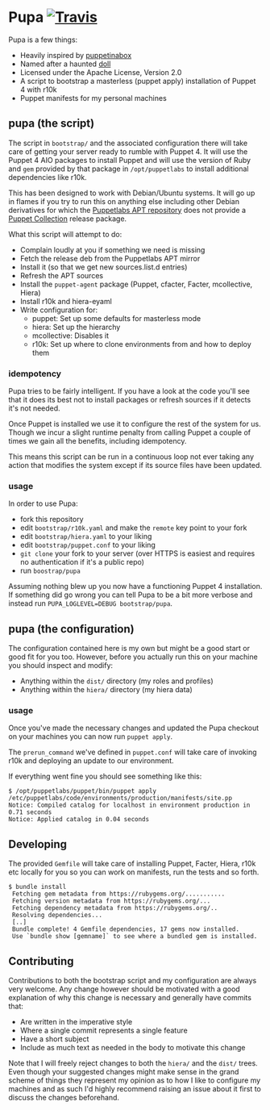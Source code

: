 # Pupa [![Travis](https://img.shields.io/travis/daenney/pupa.svg?style=flat-square)]()

Pupa is a few things:

* Heavily inspired by [puppetinabox](https://github.com/puppetinabox/documentation)
* Named after a haunted [doll](http://www.nightwatchparanormal.com/pupa-the-haunted-doll.html)
* Licensed under the Apache License, Version 2.0
* A script to bootstrap a masterless (puppet apply) installation of Puppet 4
  with r10k
* Puppet manifests for my personal machines

## pupa (the script)

The script in `bootstrap/` and the associated configuration there will take care
of getting your server ready to rumble with Puppet 4. It will use the Puppet 4
AIO packages to install Puppet and will use the version of Ruby and `gem`
provided by that package in `/opt/puppetlabs` to install additional dependencies
like r10k.

This has been designed to work with Debian/Ubuntu systems. It will go up in
flames if you try to run this on anything else including other Debian
derivatives for which the [Puppetlabs APT repository](https://apt.puppetlabs.com)
does not provide a [Puppet Collection](https://puppetlabs.com/blog/welcome-puppet-collections)
release package.

What this script will attempt to do:

* Complain loudly at you if something we need is missing
* Fetch the release deb from the Puppetlabs APT mirror
* Install it (so that we get new sources.list.d entries)
* Refresh the APT sources
* Install the `puppet-agent` package (Puppet, cfacter, Facter, mcollective,
  Hiera)
* Install r10k and hiera-eyaml
* Write configuration for:
  * puppet: Set up some defaults for masterless mode
  * hiera: Set up the hierarchy
  * mcollective: Disables it
  * r10k: Set up where to clone environments from and how to deploy them

### idempotency

Pupa tries to be fairly intelligent. If you have a look at the code you'll see
that it does its best not to install packages or refresh sources if it detects
it's not needed.

Once Puppet is installed we use it to configure the rest of the system for us.
Though we incur a slight runtime penalty from calling Puppet a couple of times
we gain all the benefits, including idempotency.

This means this script can be run in a continuous loop not ever taking any
action that modifies the system except if its source files have been updated.

### usage

In order to use Pupa:

* fork this repository
* edit `bootstrap/r10k.yaml` and make the `remote` key point to your fork
* edit `bootstrap/hiera.yaml` to your liking
* edit `bootstrap/puppet.conf` to your liking
* `git clone` your fork to your server (over HTTPS is easiest and requires no
  authentication if it's a public repo)
* run `boostrap/pupa`

Assuming nothing blew up you now have a functioning Puppet 4 installation. If
something did go wrong you can tell Pupa to be a bit more verbose and instead
run `PUPA_LOGLEVEL=DEBUG bootstrap/pupa`.

## pupa (the configuration)

The configuration contained here is my own but might be a good start or good fit
for you too. However, before you actually run this on your machine you should
inspect and modify:

* Anything within the `dist/` directory (my roles and profiles)
* Anything within the `hiera/` directory (my hiera data)

### usage

Once you've made the necessary changes and updated the Pupa checkout on your
machines you can now run `puppet apply`.

The `prerun_command` we've defined in `puppet.conf` will take care of invoking
r10k and deploying an update to our environment.

If everything went fine you should see something like this:

```
$ /opt/puppetlabs/puppet/bin/puppet apply /etc/puppetlabs/code/environments/production/manifests/site.pp
Notice: Compiled catalog for localhost in environment production in 0.71 seconds
Notice: Applied catalog in 0.04 seconds
```

## Developing

The provided `Gemfile` will take care of installing Puppet, Facter, Hiera, r10k
etc locally for you so you can work on manifests, run the tests and so forth.

```
$ bundle install
 Fetching gem metadata from https://rubygems.org/...........
 Fetching version metadata from https://rubygems.org/...
 Fetching dependency metadata from https://rubygems.org/..
 Resolving dependencies...
 [..]
 Bundle complete! 4 Gemfile dependencies, 17 gems now installed.
 Use `bundle show [gemname]` to see where a bundled gem is installed.
```

## Contributing

Contributions to both the bootstrap script and my configuration are always very
welcome. Any change however should be motivated with a good explanation of why
this change is necessary and generally have commits that:

* Are written in the imperative style
* Where a single commit represents a single feature
* Have a short subject
* Include as much text as needed in the body to motivate this change

Note that I will freely reject changes to both the `hiera/` and the `dist/`
trees. Even though your suggested changes might make sense in the grand scheme
of things they represent my opinion as to how I like to configure my machines
and as such I'd highly recommend raising an issue about it first to discuss the
changes beforehand.
